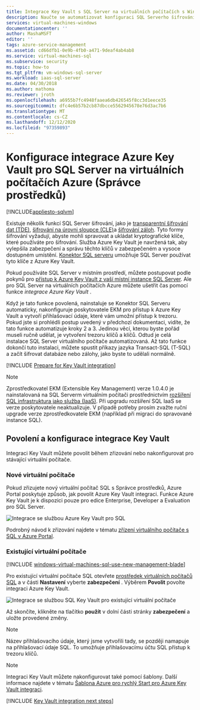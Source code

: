 ```yaml
---
title: Integrace Key Vault s SQL Server na virtuálních počítačích s Windows v Azure (Správce prostředků) | Microsoft Docs
description: Naučte se automatizovat konfiguraci SQL Serverho šifrování pro použití s Azure Key Vault. V tomto tématu se dozvíte, jak používat integraci Azure Key Vault s virtuálními počítači SQL vytvořenými pomocí Správce prostředků.
services: virtual-machines-windows
documentationcenter: ''
author: MashaMSFT
editor: ''
tags: azure-service-management
ms.assetid: cd66dfb1-0e9b-4fb0-a471-9deaf4ab4ab8
ms.service: virtual-machines-sql
ms.subservice: security
ms.topic: how-to
ms.tgt_pltfrm: vm-windows-sql-server
ms.workload: iaas-sql-server
ms.date: 04/30/2018
ms.author: mathoma
ms.reviewer: jroth
ms.openlocfilehash: a6955b7fc4948faaea6db426545f8cc3d1eece35
ms.sourcegitcommit: dfc4e6b57b2cb87dbcce5562945678e76d3ac7b6
ms.translationtype: MT
ms.contentlocale: cs-CZ
ms.lasthandoff: 12/12/2020
ms.locfileid: "97359893"
---
```

# <a name="configure-azure-key-vault-integration-for-sql-server-on-azure-vms-resource-manager"></a>Konfigurace integrace Azure Key Vault pro SQL Server na virtuálních počítačích Azure (Správce prostředků)
[!INCLUDE[appliesto-sqlvm](../../includes/appliesto-sqlvm.md)]

Existuje několik funkcí SQL Server šifrování, jako je [transparentní šifrování dat (TDE)](/sql/relational-databases/security/encryption/transparent-data-encryption), [šifrování na úrovni sloupce (CLE)](/sql/t-sql/functions/cryptographic-functions-transact-sql)a [šifrování záloh](/sql/relational-databases/backup-restore/backup-encryption). Tyto formy šifrování vyžadují, abyste mohli spravovat a ukládat kryptografické klíče, které používáte pro šifrování. Služba Azure Key Vault je navržená tak, aby vylepšila zabezpečení a správu těchto klíčů v zabezpečeném a vysoce dostupném umístění. [Konektor SQL serveru](https://www.microsoft.com/download/details.aspx?id=45344) umožňuje SQL Server používat tyto klíče z Azure Key Vault.

Pokud používáte SQL Server v místním prostředí, můžete postupovat podle pokynů pro [přístup k Azure Key Vault z vaší místní instance SQL Server](/sql/relational-databases/security/encryption/extensible-key-management-using-azure-key-vault-sql-server). Ale pro SQL Server na virtuálních počítačích Azure můžete ušetřit čas pomocí funkce *integrace Azure Key Vault* .

Když je tato funkce povolená, nainstaluje se Konektor SQL Serveru automaticky, nakonfiguruje poskytovatele EKM pro přístup k Azure Key Vault a vytvoří přihlašovací údaje, které vám umožní přístup k trezoru. Pokud jste si prohlédli postup uvedený v předchozí dokumentaci, vidíte, že tato funkce automatizuje kroky 2 a 3. Jedinou věcí, kterou byste pořád museli ručně udělat, je vytvoření trezoru klíčů a klíčů. Odtud je celá instalace SQL Server virtuálního počítače automatizovaná. Až tato funkce dokončí tuto instalaci, můžete spustit příkazy jazyka Transact-SQL (T-SQL) a začít šifrovat databáze nebo zálohy, jako byste to udělali normálně.

[!INCLUDE [Prepare for Key Vault integration](../../../../includes/virtual-machines-sql-server-akv-prepare.md)]

  >[!NOTE]
  > Zprostředkovatel EKM (Extensible Key Management) verze 1.0.4.0 je nainstalovaná na SQL Serverm virtuálním počítači prostřednictvím [rozšíření SQL infrastruktura jako služba (IaaS)](./sql-server-iaas-agent-extension-automate-management.md). Při upgradu rozšíření SQL IaaS se verze poskytovatele neaktualizuje. V případě potřeby prosím zvažte ruční upgrade verze zprostředkovatele EKM (například při migraci do spravované instance SQL).


## <a name="enabling-and-configuring-key-vault-integration"></a>Povolení a konfigurace integrace Key Vault
Integraci Key Vault můžete povolit během zřizování nebo nakonfigurovat pro stávající virtuální počítače.

### <a name="new-vms"></a>Nové virtuální počítače
Pokud zřizujete nový virtuální počítač SQL s Správce prostředků, Azure Portal poskytuje způsob, jak povolit Azure Key Vault integraci. Funkce Azure Key Vault je k dispozici pouze pro edice Enterprise, Developer a Evaluation pro SQL Server.

![Integrace se službou Azure Key Vault pro SQL](./media/azure-key-vault-integration-configure/azure-sql-arm-akv.png)

Podrobný návod k zřizování najdete v tématu [zřízení virtuálního počítače s SQL v Azure Portal](create-sql-vm-portal.md).

### <a name="existing-vms"></a>Existující virtuální počítače

[!INCLUDE [windows-virtual-machines-sql-use-new-management-blade](../../../../includes/windows-virtual-machines-sql-new-resource.md)]

Pro existující virtuální počítače SQL otevřete [prostředek virtuálních počítačů SQL](manage-sql-vm-portal.md#access-the-sql-virtual-machines-resource) a v části **Nastavení** vyberte **zabezpečení** . Výběrem **Povolit** povolte integraci Azure Key Vault. 

![Integrace se službou SQL Key Vault pro existující virtuální počítače](./media/azure-key-vault-integration-configure/azure-sql-rm-akv-existing-vms.png)

Až skončíte, klikněte na tlačítko **použít** v dolní části stránky **zabezpečení** a uložte provedené změny.

> [!NOTE]
> Název přihlašovacího údaje, který jsme vytvořili tady, se později namapuje na přihlašovací údaje SQL. To umožňuje přihlašovacímu účtu SQL přístup k trezoru klíčů. 


> [!NOTE]
> Integraci Key Vault můžete nakonfigurovat také pomocí šablony. Další informace najdete v tématu [Šablona Azure pro rychlý Start pro Azure Key Vault integraci](https://github.com/Azure/azure-quickstart-templates/tree/master/101-vm-sql-existing-keyvault-update).


[!INCLUDE [Key Vault integration next steps](../../../../includes/virtual-machines-sql-server-akv-next-steps.md)]